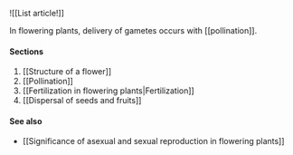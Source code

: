 ![[List article!]]

In flowering plants, delivery of gametes occurs with [[pollination]].

#### Sections
1. [[Structure of a flower]]
2. [[Pollination]]
3. [[Fertilization in flowering plants|Fertilization]]
4. [[Dispersal of seeds and fruits]]

#### See also
- [[Significance of asexual and sexual reproduction in flowering plants]]
